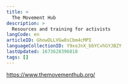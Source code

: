 ```yaml
---
title: >
  The Movement Hub
description: >
  Resources and training for activists
langCode: en
articleID: GhowDLLVGw8sCbm4cMPI
languageCollectionID: Y9xoJnX_bbYCvhGYJBZY
lastUpdated: 1673628396818
tags: []
---
```


https://www.themovementhub.org/